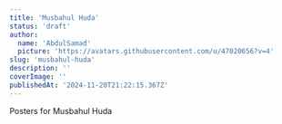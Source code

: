 ```yaml
---
title: 'Musbahul Huda'
status: 'draft'
author:
  name: 'AbdulSamad'
  picture: 'https://avatars.githubusercontent.com/u/47020656?v=4'
slug: 'musbahul-huda'
description: ''
coverImage: ''
publishedAt: '2024-11-20T21:22:15.367Z'
---
```


Posters for Musbahul Huda